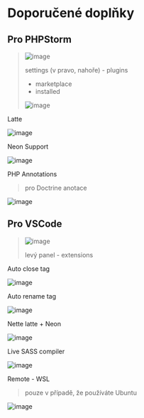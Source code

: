 # Doporučené doplňky

## Pro PHPStorm

> ![image](https://user-images.githubusercontent.com/91970419/191775830-d50dc92e-feb1-4f9e-943a-03f2f9cbeb27.png)
> 
> settings (v pravo, nahoře) - plugins
> - marketplace
> - installed
> 
> ![image](https://user-images.githubusercontent.com/91970419/191776093-61ce4a55-829e-4261-aae3-7deb98fbe064.png)

Latte

![image](https://user-images.githubusercontent.com/91970419/191776184-355068c1-da01-45b7-8832-2dc4b6d76a18.png)

Neon Support

![image](https://user-images.githubusercontent.com/91970419/191776247-2bf5cd99-ec6e-4fbe-aac3-f3ebf2fa3817.png)

PHP Annotations
> pro Doctrine anotace

![image](https://user-images.githubusercontent.com/91970419/193900752-8f768ae5-bcb3-492b-b6ec-5a40021e1896.png)

## Pro VSCode

> ![image](https://user-images.githubusercontent.com/91970419/191776423-7ee1a279-77b3-4d27-a935-d0a9be24fd87.png)
>
> levý panel - extensions

Auto close tag

![image](https://user-images.githubusercontent.com/91970419/191776584-dcd054d0-b87f-490b-98a1-2e0ad1033ea5.png)

Auto rename tag

![image](https://user-images.githubusercontent.com/91970419/191776671-36c9f7a6-a08f-4b51-b251-370fe212db85.png)

Nette latte + Neon

![image](https://user-images.githubusercontent.com/91970419/191776779-7a56963d-abe3-4f8d-9c7f-c3f89db47e03.png)

Live SASS compiler

![image](https://user-images.githubusercontent.com/91970419/191776913-e1d1968b-f5b6-4480-bdd2-ee18ce0cbd44.png)

Remote - WSL
> pouze v případě, že používáte Ubuntu

![image](https://user-images.githubusercontent.com/91970419/191777031-1e8ed23d-1a19-47ca-a2a4-00fc7f6e80a0.png)
